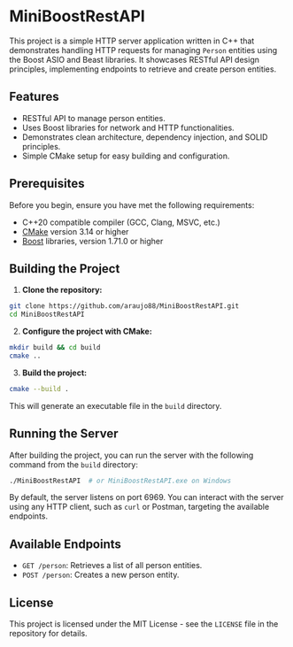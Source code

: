 # MiniBoostRestAPI

This project is a simple HTTP server application written in C++ that demonstrates handling HTTP requests for managing `Person` entities using the Boost ASIO and Beast libraries. It showcases RESTful API design principles, implementing endpoints to retrieve and create person entities.

## Features

- RESTful API to manage person entities.
- Uses Boost libraries for network and HTTP functionalities.
- Demonstrates clean architecture, dependency injection, and SOLID principles.
- Simple CMake setup for easy building and configuration.

## Prerequisites

Before you begin, ensure you have met the following requirements:

- C++20 compatible compiler (GCC, Clang, MSVC, etc.)
- [CMake](https://cmake.org/download/) version 3.14 or higher
- [Boost](https://www.boost.org/users/download/) libraries, version 1.71.0 or higher

## Building the Project

1. **Clone the repository:**

```bash
git clone https://github.com/araujo88/MiniBoostRestAPI.git
cd MiniBoostRestAPI
```

2. **Configure the project with CMake:**

```bash
mkdir build && cd build
cmake ..
```

3. **Build the project:**

```bash
cmake --build .
```

This will generate an executable file in the `build` directory.

## Running the Server

After building the project, you can run the server with the following command from the `build` directory:

```bash
./MiniBoostRestAPI  # or MiniBoostRestAPI.exe on Windows
```

By default, the server listens on port 6969. You can interact with the server using any HTTP client, such as `curl` or Postman, targeting the available endpoints.

## Available Endpoints

- `GET /person`: Retrieves a list of all person entities.
- `POST /person`: Creates a new person entity.

## License

This project is licensed under the MIT License - see the `LICENSE` file in the repository for details.
